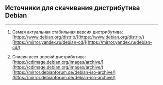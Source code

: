 ## Источники для скачивания дистрибутива Debian

---

1. Самая актуальная стабильная версия дистрибутива:  
[https://www.debian.org/distrib/](https://www.debian.org/distrib/)  
[https://mirror.yandex.ru/debian-cd/](https://mirror.yandex.ru/debian-cd/)  

2. Списки всех версий дистрибутива:  
[https://cdimage.debian.org/images/archive/](https://cdimage.debian.org/images/archive/)  
[https://mirror.debianforum.de/debian-iso-archive/](https://mirror.debianforum.de/debian-iso-archive/)  
